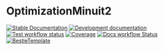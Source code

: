 # OptimizationMinuit2

[![Stable Documentation](https://img.shields.io/badge/docs-stable-blue.svg)](https://JuliaHEP.github.io/OptimizationMinuit2.jl/stable)
[![Development documentation](https://img.shields.io/badge/docs-dev-blue.svg)](https://JuliaHEP.github.io/OptimizationMinuit2.jl/dev)
[![Test workflow status](https://github.com/JuliaHEP/OptimizationMinuit2.jl/actions/workflows/Test.yml/badge.svg?branch=main)](https://github.com/JuliaHEP/OptimizationMinuit2.jl/actions/workflows/Test.yml?query=branch%3Amain)
[![Coverage](https://codecov.io/gh/JuliaHEP/OptimizationMinuit2.jl/branch/main/graph/badge.svg)](https://codecov.io/gh/JuliaHEP/OptimizationMinuit2.jl)
[![Docs workflow Status](https://github.com/JuliaHEP/OptimizationMinuit2.jl/actions/workflows/Docs.yml/badge.svg?branch=main)](https://github.com/JuliaHEP/OptimizationMinuit2.jl/actions/workflows/Docs.yml?query=branch%3Amain)
[![BestieTemplate](https://img.shields.io/endpoint?url=https://raw.githubusercontent.com/JuliaBesties/BestieTemplate.jl/main/docs/src/assets/badge.json)](https://github.com/JuliaBesties/BestieTemplate.jl)

